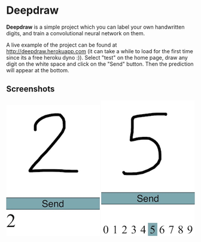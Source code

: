 # Deepdraw

**Deepdraw** is a simple project which you can label your own handwritten digits, and train a convolutional neural network on them.

A live example of the project can be found at <http://deepdraw.herokuapp.com> (it can take a while to load for the first time since its a free heroku dyno :)). Select "test" on the home page, draw any digit on the white space and click on the "Send" button. Then the prediction will appear at the bottom.

## Screenshots

![Alt text](/ss/ss01.jpg?raw=true)
![Alt text](/ss/ss02.jpg?raw=true)
